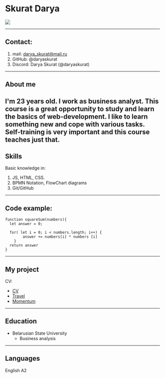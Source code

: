 # Skurat Darya

![](https://sun9-27.userapi.com/c639328/v639328006/1369a/eAWGUk8Pa04.jpg)

---
## Contact:
1. mail: darya_skurat@mail.ru
2. GitHub: @daryaskurat
3. Discord: Darya Skurat (@daryaskurat)
---
## About me
I'm 23 years old. I work as business analyst.
This course is a great opportunity to study and learn the basics of web-development. 
I like to learn something new and cope with various tasks. Self-training is very important and this course teaches just that.
---
## Skills 
Basic knowledge in: 
1. JS, HTML, CSS.
2. BPMN Notation, FlowChart diagrams
3. Git/GitHub
---
## Code example:

```
function squareSum(numbers){
  let answer = 0;
  
  for( let i = 0; i < numbers.length; i++) {
        answer += numbers[i] * numbers [i]
    }  
  return answer
}
``` 
---
## My project
CV: 
* [CV](https://github.com/daryaskurat/rsschool-cv/edit/gh-pages/cv.md)
* [Travel]( https://rolling-scopes-school.github.io/daryaskurat-JSFEPRESCHOOL2022Q2/travel/)
* [Momentum](https://github.com/rolling-scopes-school/daryaskurat-JSFEPRESCHOOL2022Q2/pull/15)
---
## Education
* Belarusian State University
    + Business analysis
---
## Languages
English A2